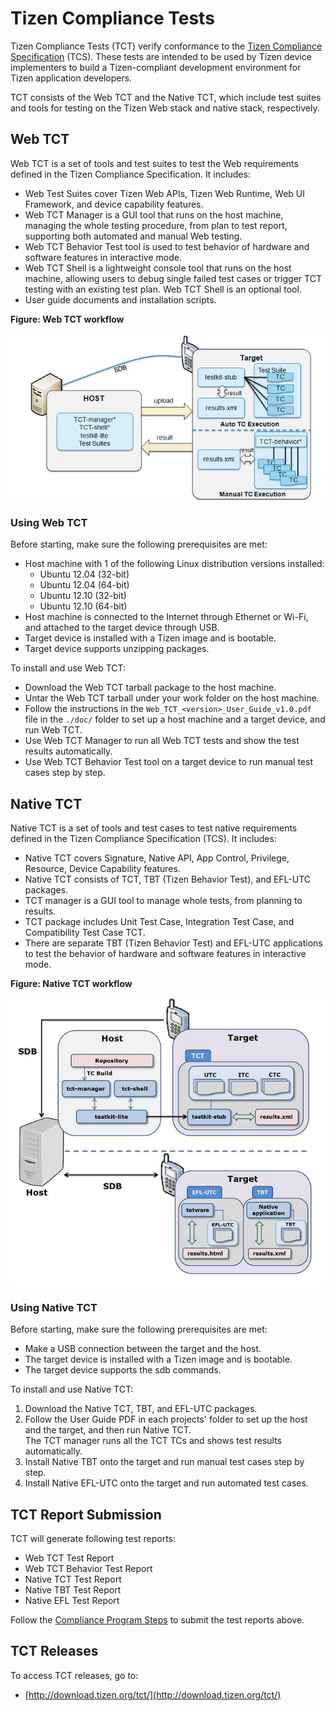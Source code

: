 # Tizen Compliance Tests

Tizen Compliance Tests (TCT) verify conformance to the [Tizen Compliance Specification](compliance-specification.md) (TCS). These tests are intended to be used by Tizen device implementers to build a Tizen-compliant development environment for Tizen application developers.

TCT consists of the Web TCT and the Native TCT, which include test suites and tools for testing on the Tizen Web stack and native stack, respectively.

## Web TCT

Web TCT is a set of tools and test suites to test the Web requirements defined in the Tizen Compliance Specification. It includes:

- Web Test Suites cover Tizen Web APIs, Tizen Web Runtime, Web UI Framework, and device capability features.
- Web TCT Manager is a GUI tool that runs on the host machine, managing the whole testing procedure, from plan to test report, supporting both automated and manual Web testing.
- Web TCT Behavior Test tool is used to test behavior of hardware and software features in interactive mode.
- Web TCT Shell is a lightweight console tool that runs on the host machine, allowing users to debug single failed test cases or trigger TCT testing with an existing test plan. Web TCT Shell is an optional tool.
- User guide documents and installation scripts.


**Figure: Web TCT workflow**

![Web TCT workflow](media/webtct-workflow.png)

### Using Web TCT

Before starting, make sure the following prerequisites are met:

- Host machine with 1 of the following Linux distribution versions installed:
  - Ubuntu 12.04 (32-bit)
  - Ubuntu 12.04 (64-bit)
  - Ubuntu 12.10 (32-bit)
  - Ubuntu 12.10 (64-bit)
- Host machine is connected to the Internet through Ethernet or Wi-Fi, and attached to the target device through USB.
- Target device is installed with a Tizen image and is bootable.
- Target device supports unzipping packages.

To install and use Web TCT:

- Download the Web TCT tarball package to the host machine.
- Untar the Web TCT tarball under your work folder on the host machine.
- Follow the instructions in the `Web_TCT_<version>_User_Guide_v1.0.pdf` file in the `./doc/` folder to set up a host machine and a target device, and run Web TCT.
- Use Web TCT Manager to run all Web TCT tests and show the test results automatically.
- Use Web TCT Behavior Test tool on a target device to run manual test cases step by step.

## Native TCT

Native TCT is a set of tools and test cases to test native requirements defined in the Tizen Compliance Specification (TCS). It includes:

- Native TCT covers Signature, Native API, App Control, Privilege, Resource, Device Capability features.
- Native TCT consists of TCT, TBT (Tizen Behavior Test), and EFL-UTC packages.
- TCT manager is a GUI tool to manage whole tests, from planning to results.
- TCT package includes Unit Test Case, Integration Test Case, and Compatibility Test Case TCT.
- There are separate TBT (Tizen Behavior Test) and EFL-UTC applications to test the behavior of hardware and software features in interactive mode.

**Figure: Native TCT workflow**

![Native TCT workflow](media/nativetct-workflow.png)

### Using Native TCT

Before starting, make sure the following prerequisites are met:

- Make a USB connection between the target and the host.
- The target device is installed with a Tizen image and is bootable.
- The target device supports the sdb commands.

To install and use Native TCT:

1. Download the Native TCT, TBT, and EFL-UTC packages.
1. Follow the User Guide PDF in each projects' folder to set up the host and the target, and then run Native TCT.  
The TCT manager runs all the TCT TCs and shows test results automatically.
1. Install Native TBT onto the target and run manual test cases step by step.
1. Install Native EFL-UTC onto the target and run automated test cases.

## TCT Report Submission

TCT will generate following test reports:

- Web TCT Test Report
- Web TCT Behavior Test Report
- Native TCT Test Report
- Native TBT Test Report
- Native EFL Test Report

Follow the [Compliance Program Steps](compliance-program.md) to submit the test reports above.

## TCT Releases

To access TCT releases, go to:

- [http://download.tizen.org/tct/](http://download.tizen.org/tct/)

